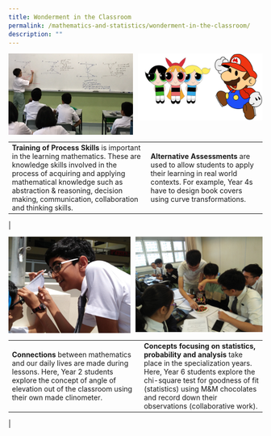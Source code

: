 ```yaml
---
title: Wonderment in the Classroom
permalink: /mathematics-and-statistics/wonderment-in-the-classroom/
description: ""
---
```

<img src="/images/mathematicsandstatistics1.jpg" style="width:49%" align=left>
<img src="/images/mathematicsandstatistics2.jpg" style="width:49%" align=right>

<br clear="left">

|  |  |
|---|---|
| **Training of Process Skills** is important in the learning mathematics. These are knowledge skills involved in the process of acquiring and applying mathematical knowledge such as abstraction & reasoning, decision making, communication, collaboration and thinking skills. | **Alternative Assessments** are used to allow students to apply their learning in real world contexts. For example, Year 4s have to design book covers using curve transformations. |
|

<img src="/images/mathematicsandstatistics3.jpg" style="width:48%" align=left>
<img src="/images/mathematicsandstatistics4.jpg" style="width:50%" align=right>

<br clear="left">

|  |  |
|---|---|
| **Connections** between mathematics and our daily lives are made during lessons. Here, Year 2 students explore the concept of angle of elevation out of the classroom using their own made clinometer. | **Concepts focusing on statistics, probability and analysis** take place in the specialization years. Here, Year 6 students explore the chi-square test for goodness of fit (statistics) using M&M chocolates and record down their observations (collaborative work). |
|
